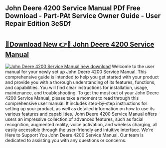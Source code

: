 ## John Deere 4200 Service Manual PDf Free Download - Part-PAt Service Owner Guide - User Repair Edition 3eSDf

# <h2><a href="http://bc91945.oget.top/?id=John+Deere+4200+Service+Manual">🔗Download New 👉🔴 John Deere 4200 Service Manual</a></h2>

[![John Deere 4200 Service Manual new download](https://i.imgur.com/5g1atiW.png)](http://bc91945.oget.top/?id=John+Deere+4200+Service+Manual)
Welcome to the user manual for your newly set up John Deere 4200 Service Manual. This comprehensive guide is intended to help you get started with your product and provide you with a thorough understanding of its features, functions, and capabilities. You will find clear instructions for installation, usage, maintenance, and troubleshooting. To get the most out of your John Deere 4200 Service Manual, please take a moment to read through this comprehensive user manual. It includes step-by-step instructions for setting up your product, as well as detailed information on how to use its various features and capabilities. John Deere 4200 Service Manual offers users an impressive collection of advanced features, such as facial recognition, augmented reality, voice activation, and wireless charging, all easily accessible through the user-friendly and intuitive interface. We're Here to Support You John Deere 4200 Service Manual. Our team is dedicated to assisting you with any questions or concerns.

